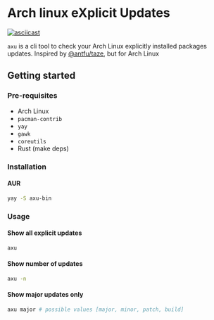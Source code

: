 # Arch linux eXplicit Updates

[![asciicast](https://asciinema.org/a/614450.svg)](https://asciinema.org/a/614450)

`axu` is a cli tool to check your Arch Linux explicitly installed packages updates. Inspired by [@antfu/taze](https://github.com/antfu/taze), but for Arch Linux

## Getting started

### Pre-requisites

- Arch Linux
- `pacman-contrib`
- `yay`
- `gawk`
- `coreutils`
- Rust (make deps)

### Installation

#### AUR

```bash
yay -S axu-bin
```

### Usage

#### Show all explicit updates

```bash
axu
```

#### Show number of updates

```bash
axu -n
```

#### Show major updates only

```bash
axu major # possible values [major, minor, patch, build]
```

